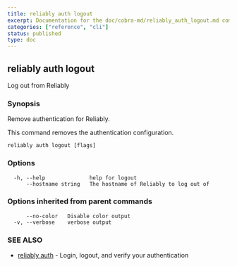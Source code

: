 ```yaml
---
title: reliably auth logout
excerpt: Documentation for the doc/cobra-md/reliably_auth_logout.md command in the Reliably CLI
categories: ["reference", "cli"]
status: published
type: doc
---
```

## reliably auth logout

Log out from Reliably

### Synopsis

Remove authentication for Reliably.

This command removes the authentication configuration.

```
reliably auth logout [flags]
```

### Options

```
  -h, --help              help for logout
      --hostname string   The hostname of Reliably to log out of
```

### Options inherited from parent commands

```
      --no-color   Disable color output
  -v, --verbose    verbose output
```

### SEE ALSO

* [reliably auth](/docs/reference/cli/reliably-auth/)	 - Login, logout, and verify your authentication

